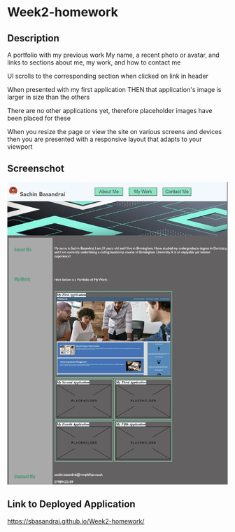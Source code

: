 # Week2-homework

## Description

A portfolio with my previous work
My name, a recent photo or avatar, and links to sections about me, my work, and how to contact me

UI scrolls to the corresponding section when clicked on link in header

When presented with my first application
THEN that application's image is larger in size than the others

There are no other applications yet, therefore placeholder images have been placed for these

When you resize the page or view the site on various screens and devices
then you are presented with a responsive layout that adapts to your viewport

## Screenschot

![Screenshot](./images/Screenshot%202022-04-17%20155246.jpg)

## Link to Deployed Application

https://sbasandrai.github.io/Week2-homework/
